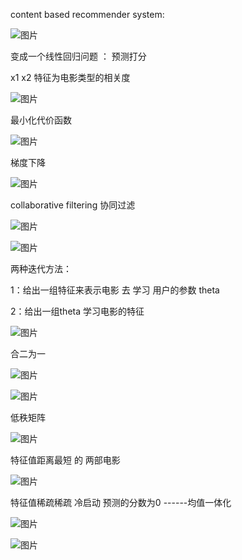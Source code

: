 

content based recommender system:

![图片](https://uploader.shimo.im/f/vcnh5xFLgXM0yERL.png!thumbnail)

变成一个线性回归问题 ：  预测打分

x1  x2  特征为电影类型的相关度

![图片](https://uploader.shimo.im/f/uAj5T95DFpY1dYZ1.png!thumbnail)

最小化代价函数

![图片](https://uploader.shimo.im/f/wdjir3ntCojauVnT.png!thumbnail)

梯度下降

![图片](https://uploader.shimo.im/f/j0dv2EGk6l6J6y9G.png!thumbnail)

collaborative filtering 协同过滤

![图片](https://uploader.shimo.im/f/WjHrrvkRxchrWCgX.png!thumbnail)



![图片](https://uploader.shimo.im/f/ITUpgFbzyByasJG8.png!thumbnail)

两种迭代方法：

1：给出一组特征来表示电影 去 学习 用户的参数 theta

2：给出一组theta    学习电影的特征

![图片](https://uploader.shimo.im/f/Uq8Eikk0d9P8uLtf.png!thumbnail)


合二为一

![图片](https://uploader.shimo.im/f/GHqb3yQ0vxV7DcjN.png!thumbnail)

![图片](https://uploader.shimo.im/f/pVNWNZhfPFt4Y2dk.png!thumbnail)

低秩矩阵

![图片](https://uploader.shimo.im/f/bbcfBMe5y1QTCa1D.png!thumbnail)

特征值距离最短 的  两部电影

![图片](https://uploader.shimo.im/f/sCO4dnwApDnz1RN5.png!thumbnail)

特征值稀疏稀疏  冷启动  预测的分数为0 ------均值一体化

![图片](https://uploader.shimo.im/f/lsNwYNvRTwxRRQps.png!thumbnail)

![图片](https://uploader.shimo.im/f/Kx9cT52J28TrcvFG.png!thumbnail)


